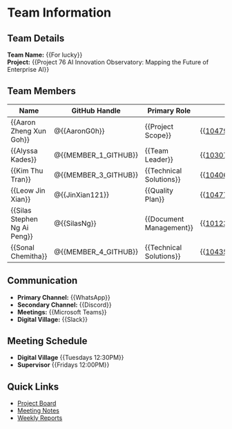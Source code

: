 # Team Information

## Team Details
**Team Name:** {{For lucky}}  
**Project:** {{Project 76 AI Innovation Observatory: Mapping the Future of Enterprise AI}}

## Team Members
| Name | GitHub Handle | Primary Role | Contact |
|------|---------------|--------------|---------|
| {{Aaron Zheng Xun Goh}} | @{{AaronG0h}} | {{Project Scope}} | {{104791748@student.swin.edu.au}} |
| {{Alyssa Kades}} | @{{MEMBER_1_GITHUB}} | {{Team Leader}} | {{103073209@student.swin.edu.au}} |
| {{Kim Thu Tran}} | @{{MEMBER_3_GITHUB}} | {{Technical Solutions}} | {{104061810@student.swin.edu.au}} |
| {{Leow Jin Xian}} | @{{JinXian121}} | {{Quality Plan}} | {{104772992@student.swin.edu.au}} |
| {{Silas Stephen Ng Ai Peng}} | @{{SilasNg}} | {{Document Management}} | {{101235599@student.swin.edu.au}} |
| {{Sonal Chemitha}} | @{{MEMBER_4_GITHUB}} | {{Technical Solutions}} | {{104351799@student.swin.edu.au}} |

## Communication
- **Primary Channel:** {{WhatsApp}}
- **Secondary Channel:** {{Discord}}
- **Meetings:** {{Microsoft Teams}}
- **Digital Village:** {{Slack}}

## Meeting Schedule
- **Digital Village** {{Tuesdays 12:30PM}}
- **Supervisor** {{Fridays 12:00PM}}

## Quick Links
- [Project Board](../../projects/1)
- [Meeting Notes](meetings/)
- [Weekly Reports](reports/)
